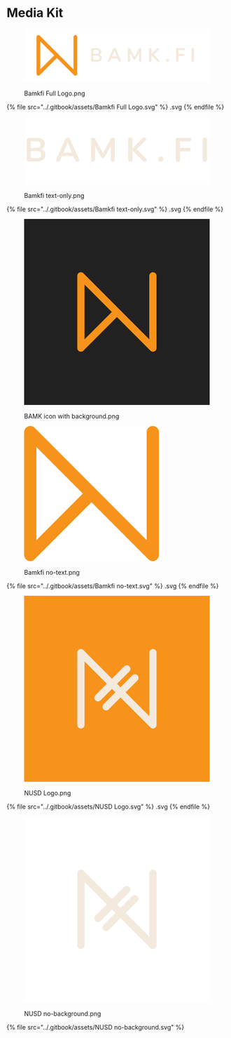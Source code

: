 # Media Kit



<figure><img src="../.gitbook/assets/Bamkfi Full Logo.png" alt=""><figcaption><p>Bamkfi Full Logo.png</p></figcaption></figure>

{% file src="../.gitbook/assets/Bamkfi Full Logo.svg" %}
.svg
{% endfile %}

<figure><img src="../.gitbook/assets/Bamkfi text-only.png" alt=""><figcaption><p>Bamkfi text-only.png</p></figcaption></figure>

{% file src="../.gitbook/assets/Bamkfi text-only.svg" %}
.svg
{% endfile %}

<figure><img src="../.gitbook/assets/bamk.png" alt=""><figcaption><p>BAMK icon with background.png</p></figcaption></figure>

<figure><img src="../.gitbook/assets/Bamkfi no-text.png" alt=""><figcaption><p>Bamkfi no-text.png</p></figcaption></figure>

{% file src="../.gitbook/assets/Bamkfi no-text.svg" %}
.svg
{% endfile %}

<figure><img src="../.gitbook/assets/NUSD Logo.png" alt=""><figcaption><p>NUSD Logo.png</p></figcaption></figure>

{% file src="../.gitbook/assets/NUSD Logo.svg" %}
.svg
{% endfile %}

<figure><img src="../.gitbook/assets/NUSD no-background.png" alt=""><figcaption><p>NUSD no-background.png</p></figcaption></figure>

{% file src="../.gitbook/assets/NUSD no-background.svg" %}

